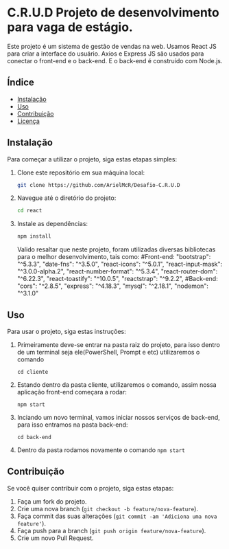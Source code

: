 # C.R.U.D Projeto de desenvolvimento para vaga de estágio.
Este projeto é um sistema de gestão de vendas na web. Usamos React JS para criar a interface do usuário. Axios e Express JS são usados para conectar o front-end e o back-end. E o back-end é construído com Node.js.
## Índice

- [Instalação](#instalação)
- [Uso](#uso)
- [Contribuição](#contribuição)
- [Licença](#licença)

## Instalação

Para começar a utilizar o projeto, siga estas etapas simples:

1. Clone este repositório em sua máquina local:

    ```bash
    git clone https://github.com/ArielMcR/Desafio-C.R.U.D
    ```

2. Navegue até o diretório do projeto:

    ```bash
    cd react
    ```

3. Instale as dependências:

    ```bash
    npm install
    ```
   Valido resaltar que neste projeto, foram utilizadas diversas bibliotecas para o melhor desenvolvimento, tais como:
   #Front-end:
        "bootstrap": "^5.3.3",
        "date-fns": "^3.5.0",
        "react-icons": "^5.0.1",
        "react-input-mask": "^3.0.0-alpha.2",
        "react-number-format": "^5.3.4",
        "react-router-dom": "^6.22.3",
        "react-toastify": "^10.0.5",
        "reactstrap": "^9.2.2",
 #Back-end:
        "cors": "^2.8.5",
        "express": "^4.18.3",
        "mysql": "^2.18.1",
        "nodemon": "^3.1.0"

## Uso

Para usar o projeto, siga estas instruções:

1. Primeiramente deve-se entrar na pasta raiz do projeto, para isso dentro de um terminal seja ele(PowerShell, Prompt e etc) utilizaremos o comando
    ```
    cd cliente
    ````
2. Estando dentro da pasta cliente, utilizaremos o comando, assim nossa aplicação front-end começara a rodar:
    ```
    npm start
    ````
3. Inciando um novo terminal, vamos iniciar nossos serviços de back-end, para isso entramos na pasta back-end:
    ```
    cd back-end
    ````
4. Dentro da pasta rodamos novamente o comando `npm start`

## Contribuição

Se você quiser contribuir com o projeto, siga estas etapas:

1. Faça um fork do projeto.
2. Crie uma nova branch (`git checkout -b feature/nova-feature`).
3. Faça commit das suas alterações (`git commit -am 'Adiciona uma nova feature'`).
4. Faça push para a branch (`git push origin feature/nova-feature`).
5. Crie um novo Pull Request.


